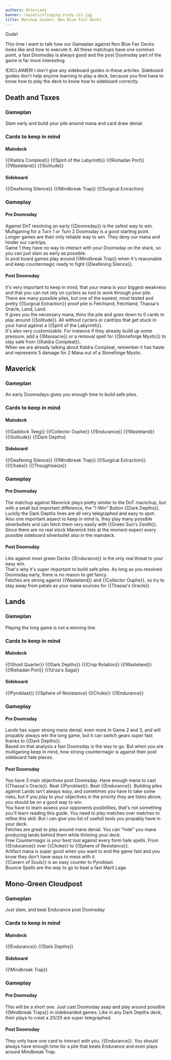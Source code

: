 ```yaml
---
authors: OtterLady
banner: /assets/stinging-study.c21.jpg
title: Matchup Guides: Non Blue Fair Decks
---
```


Gude!

This time i want to talk how our Gameplan against Non Blue Fair Decks looks like and how to execute it.
All these matchups have one common point, a fast Doomsday is always good and the post Doomsday part of the game is far more interesting.

!EXCLAIMER! I don't give any sideboard guides in these articles. Sideboard guides don't help anyone learning to play a deck, because you first have to know how to play the deck to know how to sideboard correctly.

## Death and Taxes

### Gameplan

Slam early and build your pile around mana and card draw denial.

### Cards to keep in mind

#### Maindeck

<row variant="hand"> {{!Kaldra Compleat}} {{!Spirit of the Labyrinth}} {{!Rishadan Port}} {{!Wasteland}} {{!Solitude}}</row>

#### Sideboard

<row variant="hand"> {{!Deafening Silence}} {{!Mindbreak Trap}} {{!Surgical Extraction}</row>

### Gameplay

#### Pre Doomsday

Against DnT resolving an early {{Doomsday}} is the safest way to win. Mulliganing for a Turn 1 or Turn 2 Doomsday is a good starting point.  
Longer games are their only reliable way to win. They deny our mana and hinder our cantrips.  
Game 1 they have no way to interact with your Doomsday on the stack, so you can just slam as early as possible.  
In post board games play around {{Mindbreak Trap}} when it's reasonable and keep countermagic ready to fight {{Deafening Silence}}.  

#### Post Doomsday 

it's very important to keep in mind, that your mana is your biggest weakness and that you can not rely on cyclers as tool to work through your pile.  
There are many possible piles, but one of the easiest, most tested and pretty {{Surgical Extraction}} proof pile is Fetchland, Fetchland, Thassa's Oracle, Land, Land.  
It gives you the necessary mana, thins the pile and goes down to 0 cards to play around {{Solitude}}. All without cyclers or cantrips that get stuck in your hand against a {{Spirit of the Labyrinth}}.  
It's also very customizable. For instance if they already build up some pressure, add a {{Massacre}} or a removal spell for {{Stoneforge Mystic}} to stay safe from {{Kaldra Compleat}}.  
When we are already talking about Kaldra Compleat, remember it has haste and represents 5 damage for 2 Mana out of a Stoneforge Mystic.  

## Maverick

### Gameplan

An early Doomsdays gives you enough time to build safe piles.

### Cards to keep in mind

#### Maindeck

<row variant="hand"> {{!Gaddock Teeg}} {{!Collector Ouphe}} {{!Endurance}} {{!Wasteland}} {{!Solitude}} {{!Dark Depths}</row>

#### Sideboard

<row variant="hand"> {{!Deafening Silence}} {{!Mindbreak Trap}} {{!Surgical Extraction}} {{!Choke}} {{!Thoughtseize}}</row>

### Gameplay

#### Pre Doomsday

The matchup against Maverick plays pretty similar to the DnT mactchup, but with a small but important difference, the "I-Win" Button {{Dark Depths}}. Luckily the Dark Depths lines are all very telegraphed and easy to spot.  
Also one important aspect to keep in mind is, they play many possible silverbullets and can fetch them very easily with {{Green Sun's Zenith}}.  
Since there are no real stock Maverick lists at the moment expect every possible sideboard silverbullet also in the maindeck.  

#### Post Doomsday 

Like against most green Decks {{Endurance}} is the only real threat to your easy win.  
That's why it's super important to build safe piles. As long as you resolved Doomsday early, there is no reason to get fancy.  
Fetches are strong against {{Wasteland}} and {{Collector Ouphe}}, so try to stay away from petals as your mana sources for {{Thassa's Oracle}}.  

## Lands

### Gameplan

Playing the long game is not a winning line.

### Cards to keep in mind

#### Maindeck

<row variant="hand"> {{!Ghost Quarter}} {{!Dark Depths}} {{!Crop Rotation}} {{!Wasteland}} {{!Rishadan Port}} {{!Urza's Saga}}</row>

#### Sideboard

<row variant="hand"> {{!Pyroblast}} {{!Sphere of Resistance} {{!Choke}} {{!Endurance}} </row>

### Gameplay

#### Pre Doomsday

Lands has super strong mana denial, even more in Game 2 and 3, and will propably always win the long game, but it can switch gears super fast thanks to {{Dark Depths}}.  
Based on that analysis a fast Doomsday is the way to go. But when you are mulliganing keep in mind, how strong countermagic is against their post sideboard hate pieces.

#### Post Doomsday 

You have 3 main objectives post Doomsday. Have enough mana to cast {{Thassa's Oracle}}. Beat {{Pyroblast}}. Beat {{Endurance}}. Building piles against Lands isn't always easy, and sometimes you have to take some risks, but if you play to your objectives in the priority they are listes above, you should be on a good way to win.  
You have to learn assess your opponents posibilities, that's not something you'll learn reading this guide. You need to play matches over matches to refine this skill. But i can give you list of usefull tools you propably have in your deck.  
Fetches are great to play around mana denial. You can "hide" you mana producing lands behind them while thinning your deck.  
Free Countermagic is your best tool against every form hate spells. From {{Endurance}} over {{Choke}} to {{Sphere of Resistance}}.  
Artifact mana is super good when you want to end the game fast and you know they don't have ways to mess with it.  
{{Cavern of Souls}} is an easy counter to Pyroblast.  
Bounce Spells are the way to go to beat a fast Marit Lage.  

## Mono-Green Cloudpost

### Gameplan

Just slam, and beat Endurance post Doomsday

### Cards to keep in mind

#### Maindeck

<row variant="hand"> {{!Endurance}} {{!Dark Depths}}</row>

#### Sideboard

<row variant="hand"> {{!Mindbreak Trap}}</row>

### Gameplay

#### Pre Doomsday

This will be a short one. Just cast Doomsday asap and play around possible {{Mindbreak Traps}} in sideboarded games. Like in any Dark Depths deck, their plays to creat a 20/20 are super telegraphed.

#### Post Doomsday 

They only have one card to interact with you, {{Endurance}}. You should always have enough time for a pile that beats Endurance and even plays around Mindbreak Trap.